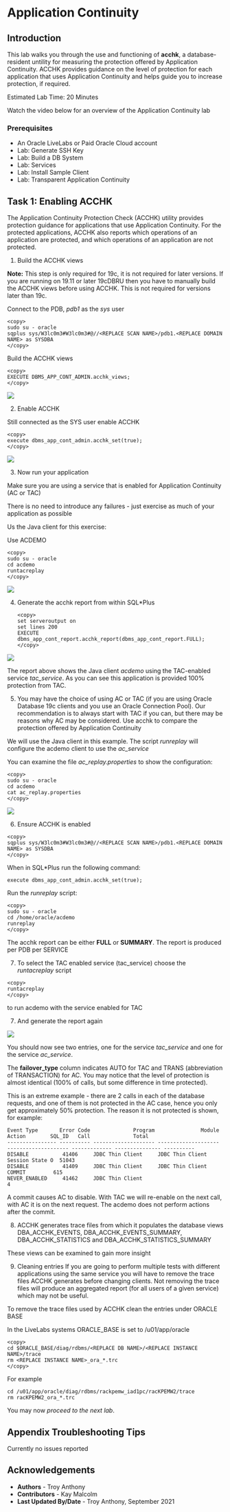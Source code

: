 # Application Continuity

## Introduction

This lab walks you through the use and functioning of **acchk**, a database-resident untility for measuring the protection offered by Application Continuity. ACCHK provides guidance on the level of protection for each application that uses Application Continuity and helps guide you to increase protection, if required.

Estimated Lab Time: 20 Minutes

Watch the video below for an overview of the Application Continuity lab
[](youtube:KkwxbwII3O4)


### Prerequisites
- An Oracle LiveLabs or Paid Oracle Cloud account
- Lab: Generate SSH Key
- Lab: Build a DB System
- Lab: Services
- Lab: Install Sample Client
- Lab: Transparent Application Continuity


## Task 1:  Enabling ACCHK

The Application Continuity Protection Check (ACCHK) utility provides protection guidance for applications that use Application Continuity. For the protected applications, ACCHK also reports which operations of an application are protected, and which operations of an application are not protected.

1. Build the ACCHK views

**Note:** This step is only required for 19c, it is not required for later versions. If you are running on 19.11 or later 19cDBRU then you have to manually build the ACCHK views before using ACCHK. This is not required for versions later than 19c.

Connect to the PDB, *pdb1* as the *sys* user

````
<copy>
sudo su - oracle
sqplus sys/W3lc0m3#W3lc0m3#@//<REPLACE SCAN NAME>/pdb1.<REPLACE DOMAIN NAME> as SYSDBA
</copy>
````

Build the ACCHK views

````
<copy>
EXECUTE DBMS_APP_CONT_ADMIN.acchk_views;
</copy>
````

![](./images/build_acchk_views.png " ")

2. Enable ACCHK

Still connected as the SYS user enable ACCHK

````
<copy>
execute dbms_app_cont_admin.acchk_set(true);
</copy>
````

![](./images/enable_acchk.png " ")

3. Now run your application

Make sure you are using a service that is enabled for Application Continuity (AC or TAC)

There is no need to introduce any failures - just exercise as much of your application as possible

Us the Java client for this exercise:   

Use ACDEMO

````
<copy>
sudo su - oracle
cd acdemo
runtacreplay  
</copy>
````
![](./images/runtacreplay.png " ")

4. Generate the acchk report from within SQL\*Plus

    ````
    <copy>
    set serveroutput on
    set lines 200
    EXECUTE dbms_app_cont_report.acchk_report(dbms_app_cont_report.FULL);
    </copy>
    ````

![](./images/acchk_report-2a.png " ")

The report above shows the Java client *acdemo* using the TAC-enabled service *tac\_service*. As you can see this application is provided 100% protection from TAC.

5. You may have the choice of using AC or TAC (if you are using Oracle Database 19c clients and you use an Oracle Connection Pool). Our recommendation is to always start with TAC if you can, but there may be reasons why AC may be considered. Use acchk to compare the protection offered by Application Continuity

We will use the Java client in this example.
The script *runreplay* will configure the acdemo client to use the *ac\_service*

You can examine the file *ac_replay.properties* to show the configuration:

````
<copy>
sudo su - oracle
cd acdemo
cat ac_replay.properties
</copy>
````
![](./images/ac_replay_properties.png " ")

6. Ensure ACCHK is enabled
````
<copy>
sqplus sys/W3lc0m3#W3lc0m3#@//<REPLACE SCAN NAME>/pdb1.<REPLACE DOMAIN NAME> as SYSDBA
</copy>
````
When in SQL\*Plus run the following command:

````
execute dbms_app_cont_admin.acchk_set(true);
````

Run the *runreplay* script:

````
<copy>
sudo su - oracle
cd /home/oracle/acdemo
runreplay
</copy>
````

The acchk report can be either **FULL** or **SUMMARY**. The report is produced per PDB per SERVICE

7. To select the TAC enabled service (tac\_service) choose the *runtacreplay* script

````
<copy>
runtacreplay
</copy>
````
to run acdemo with the service enabled for TAC

7. And generate the report again

![](./images/acchk_report-3a.png " ")

You should now see two entries, one for the service *tac\_service* and one for the service *ac\_service*.

The **failover_type** column indicates AUTO for TAC and TRANS (abbreviation of TRANSACTION) for AC. You may notice that the level of protection is almost identical (100% of calls, but some difference in time protected).

This is an extreme example - there are 2 calls in each of the database requests, and one of them is not protected in the AC case, hence you only get approximately 50% protection. The reason it is not protected is shown, for example:

````
Event Type       Error Code              Program               Module               Action        SQL_ID   Call              Total
---------------- ---------- -------------------- -------------------- -------------------- ------------- --------------- ----------
DISABLE           41406     JDBC Thin Client     JDBC Thin Client                                            Session State O  51043
DISABLE           41409     JDBC Thin Client     JDBC Thin Client                                                COMMIT         615
NEVER_ENABLED     41462     JDBC Thin Client                                                                                      4
````
A commit causes AC to disable. With TAC we will re-enable on the next call, with AC it is on the next request. The acdemo does not perform actions after the commit.

8. ACCHK generates trace files from which it populates the database views DBA\_ACCHK\_EVENTS, DBA\_ACCHK\_EVENTS\_SUMMARY, DBA\_ACCHK\_STATISTICS and DBA\_ACCHK\_STATISTICS\_SUMMARY

These views can be examined to gain more insight

9. Cleaning entries
If you are going to perform multiple tests with different applications using the same service you will have to remove the trace files ACCHK generates before changing clients. Not removing the trace files will produce an aggregated report (for all users of a given service) which may not be useful.

To remove the trace files used by ACCHK clean the entries under ORACLE BASE

In the LiveLabs systems ORACLE_BASE is set to /u01/app/oracle

````
<copy>
cd $ORACLE_BASE/diag/rdbms/<REPLACE DB NAME>/<REPLACE INSTANCE NAME>/trace
rm <REPLACE INSTANCE NAME>_ora_*.trc
</copy>
````
For example

````
cd /u01/app/oracle/diag/rdbms/rackpemw_iad1pc/racKPEMW2/trace
rm racKPEMW2_ora_*.trc
````

You may now *proceed to the next lab*.  

## Appendix Troubleshooting Tips

Currently no issues reported

## Acknowledgements
* **Authors** - Troy Anthony
* **Contributors** - Kay Malcolm
* **Last Updated By/Date** - Troy Anthony, September 2021
